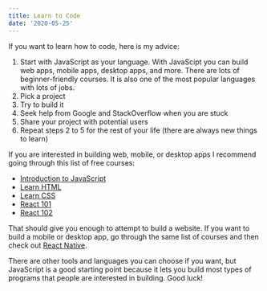 ```yaml
---
title: Learn to Code
date: '2020-05-25'
---
```


If you want to learn how to code, here is my advice:

1. Start with JavaScript as your language. With JavaScipt you can build web apps, mobile apps, desktop apps, and more. There are lots of beginner-friendly courses. It is also one of the most popular languages with lots of jobs.
2. Pick a project
3. Try to build it
4. Seek help from Google and StackOverflow when you are stuck
5. Share your project with potential users
6. Repeat steps 2 to 5 for the rest of your life (there are always new things to learn)

If you are interested in building web, mobile, or desktop apps I recommend going through this list of free courses:

- [Introduction to JavaScript](https://www.codecademy.com/learn/introduction-to-javascript)
- [Learn HTML](https://www.codecademy.com/learn/learn-html)
- [Learn CSS](https://www.codecademy.com/learn/learn-css)
- [React 101](https://www.codecademy.com/learn/react-101)
- [React 102](https://www.codecademy.com/learn/react-102)

That should give you enough to attempt to build a website. If you want to build a mobile or desktop app, go through the same list of courses and then check out [React Native](https://reactnative.dev/).

There are other tools and languages you can choose if you want, but JavaScript is a good starting point because it lets you build most types of programs that people are interested in building. Good luck!
